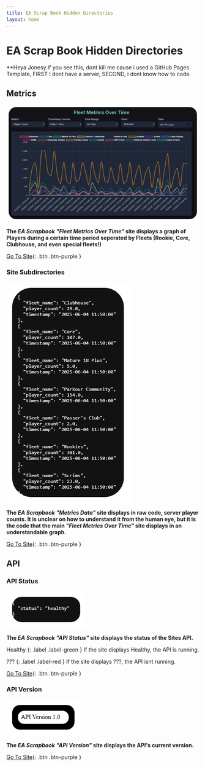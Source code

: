 ```yaml
---
title: EA Scrap Book Hidden Directories
layout: home
---
```


# EA Scrap Book Hidden Directories

**Heya Jonesy if you see this, dont kill me cause i used a GitHub Pages Template, FIRST I dont have a server, SECOND, i dont know how to code.

## Metrics

![EA Scrapbook Metics Site](https://raw.githubusercontent.com/wspbran/eascrapbookhiddendirectories/refs/heads/main/docs/ODMSNEW.png)

**The *EA Scrapbook "Fleet Metrics Over Time"* site displays a graph of Players during a certain time period seperated by Fleets (Rookie, Core, Clubhouse, and even special fleets!)**

[Go To Site](https://app.eascrapbook.org/fleets){: .btn .btn-purple }

### Site Subdirectories

![EA Scrapbook Metrics Data Site](https://raw.githubusercontent.com/wspbran/eascrapbookhiddendirectories/refs/heads/main/docs/EASMD.png)

**The *EA Scrapbook "Metrics Data"* site displays in raw code, server player counts. It is unclear on how to understand it from the human eye, but it is the code that the main *"Fleet Metrics Over Time"* site displays in an understandable graph.**

[Go To Site](https://app.eascrapbook.org/fleets/data){: .btn .btn-purple }

## API

### API Status

![EA Scrapbook API Status Site](https://raw.githubusercontent.com/wspbran/eascrapbookhiddendirectories/refs/heads/main/docs/APISTATUS.png)

**The *EA Scrapbook "API Status"* site displays the status of the Sites API.**

Healthy
{: .label .label-green }
If the site displays Healthy, the API is running.

???
{: .label .label-red }
If the site displays ???, the API isnt running.

[Go To Site](https://app.eascrapbook.org/api/health){: .btn .btn-purple }

### API Version

![EA Scrapbook API Version Site](https://raw.githubusercontent.com/wspbran/eascrapbookhiddendirectories/refs/heads/main/docs/APIVERSION.png)

**The *EA Scrapbook "API Version"* site displays the API's current version.**

[Go To Site](https://app.eascrapbook.org/api/version){: .btn .btn-purple }

